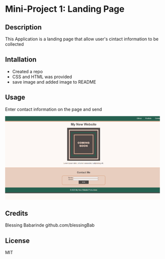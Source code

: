 # Mini-Project 1: Landing Page
## Description
This Application is a landing page that allow user's cintact information to be collected

## Intallation
- Created a repo
- CSS and HTML was provided
- save image and added image to README

## Usage
Enter contact information on the page and send

![alt text](assets/images/screenshot.png)
## Credits
Blessing Babarinde github.com/blessingBab

## License
MIT